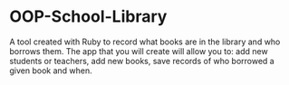 # OOP-School-Library
A tool created with Ruby to record what books are in the library and who borrows them. The app that you will create will allow you to: add new students or teachers, add new books, save records of who borrowed a given book and when.

